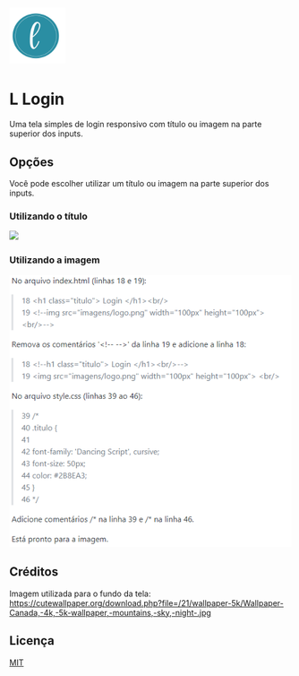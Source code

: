 <h1 align="left">
  <img src="./imagens/logo.png" width="100px" heigth="100px"/>
</h1>

# L Login
Uma tela simples de login responsivo com título ou imagem na parte superior dos inputs.

## Opções
Você pode escolher utilizar um título ou imagem na parte superior dos inputs.

### Utilizando o título 
<img src="./imagens/título.png" width="585px" heigth="551px"/> <br/>

### Utilizando a imagem
<img src="./imagens/imagem.png" width="585px" heigth="551px"/> <br/>

## Créditos
Imagem utilizada para o fundo da tela: https://cutewallpaper.org/download.php?file=/21/wallpaper-5k/Wallpaper-Canada,-4k,-5k-wallpaper,-mountains,-sky,-night-.jpg

## Licença
[MIT](https://choosealicense.com/licenses/mit/)
